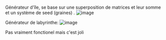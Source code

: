 Générateur d'île, se base sur une superposition de matrices et leur somme et un système de seed (graines) .
![image](https://github.com/DanmakuGecko/Procedural-map/assets/72706524/0e8b9108-eb41-4cca-8d3d-12b0fa9d8699)


Générateur de labyrinthe:
![image](https://github.com/DanmakuGecko/Procedural-map/assets/72706524/bd14cd6e-5434-4e5f-801b-65ac32ecffee)

Pas vraiment fonctionel mais c'est joli

